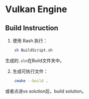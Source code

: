 # Vulkan Engine

## Build Instruction
1. 使用 Bash 执行：
```Bash
    sh BuildScript.sh
```
生成的`.sln`在Build文件夹中。

2. 生成可执行文件：
```Bash
    cmake --build .
```
或者点进vs solution后，build solution。
